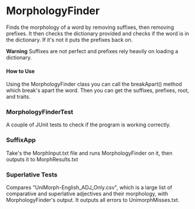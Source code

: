 # MorphologyFinder

Finds the morphology of a word by removing suffixes, then removing prefixes. It then checks the dictionary provided and checks if the word is in the dictionary. If it's not it puts the prefixes back on. 

**Warning** Suffixes are not perfect and prefixes rely heavily on loading a dictionary.

#### How to Use

Using the MorphologyFinder class you can call the breakApart() method which break's apart the word. Then you can get the suffixes, prefixes, root, and traits.

### MorphologyFinderTest

A couple of JUnit tests to check if the program is working correctly.

### SuffixApp

Take's the MorphInput.txt file and runs MorphologyFinder on it, then outputs it to MorphResults.txt

### Superlative Tests

Compares "UniMorph-English_ADJ_Only.csv", which is a large list of comparative and superlative adjectives and their morphology, with MorphologyFinder's output. It outputs all errors to UnimorphMisses.txt.

